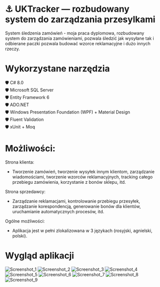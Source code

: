 # ⚓ UKTracker — rozbudowany system do zarządzania przesylkami
System śledzenia zamówień - moja praca dyplomowa, rozbudowany system do zarządzania zamówieniami, pozwala śledzić jak wysyłane tak i odbierane paczki pozwala budować wzorce reklamacyjne i dużo innych rzeczy.

# Wykorzystane narzędzia
🛡️ C# 8.0  
🛡️ Microsoft SQL Server  
🛡️ Entity Framework 6  
🛡️ ADO.NET  
🛡️ Windows Presentation Foundation (WPF) + Material Design  
🛡️ Fluent Validation  
🛡️ xUnit + Moq  

# Możliwości:  
Strona klienta:
- Tworzenie zamówień, tworzenie wysyłek innym klientom, zarządzanie wiadomościami, tworzenie wzorców reklamacyjnych, tracking całego przebiegu zamówienia, korzystanie z bonów sklepu, itd.  
  
Strona sprzedawcy:
- Zarządzanie reklamacjami, kontrolowanie przebiegu przesyłek, zarządzanie korespondencją, generowanie bonów dla klientów, uruchamianie automatycznych procesów, itd.  

Ogólne możliwości:
- Aplikacja jest w pełni zlokalizowana w 3 językach (rosyjski, agnielski, polski).  

# Wygląd aplikacji
![Screenshot_1](https://user-images.githubusercontent.com/19534189/179368891-74c041ee-b52c-4dc8-8314-a05a7d980a23.jpg)
![Screenshot_2](https://user-images.githubusercontent.com/19534189/179368893-5d6a2bda-77db-4acf-9112-7cc40e102804.jpg)
![Screenshot_3](https://user-images.githubusercontent.com/19534189/179368896-6b4d2c62-d8f1-4138-8c67-b466dc117ced.jpg)
![Screenshot_4](https://user-images.githubusercontent.com/19534189/179368897-b38a1eae-4d81-4631-9e70-36eeb0e01f35.jpg)
![Screenshot_5](https://user-images.githubusercontent.com/19534189/179368898-f91d2781-c8b5-4be8-9c8f-1151b5c218a4.jpg)
![Screenshot_6](https://user-images.githubusercontent.com/19534189/179368900-a07a906e-d672-4587-adc5-619e7983fc3b.jpg)
![Screenshot_7](https://user-images.githubusercontent.com/19534189/179368903-a70dda84-1813-42b2-a4da-b7d08feaf436.jpg)
![Screenshot_8](https://user-images.githubusercontent.com/19534189/179368904-82405676-7979-446c-bed0-d5c6da333334.jpg)
![Screenshot_9](https://user-images.githubusercontent.com/19534189/179368905-e743d109-3cbf-4565-af48-daa0c7f03822.jpg)
